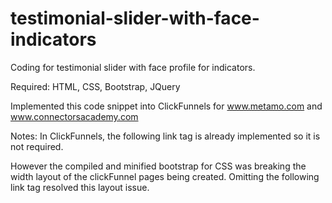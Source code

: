 # testimonial-slider-with-face-indicators
Coding for testimonial slider with face profile for indicators. 

Required:
HTML, CSS, Bootstrap, JQuery

Implemented this code snippet into ClickFunnels for www.metamo.com and www.connectorsacademy.com

Notes:
In ClickFunnels, the following link tag is already implemented so it is not required.
<link rel="stylesheet" type="text/css" href="https://maxcdn.bootstrapcdn.com/font-awesome/4.3.0/css/font-awesome.min.css">

However the compiled and minified bootstrap for CSS was breaking the width layout of the clickFunnel pages being created. Omitting the following link tag resolved this layout issue.
<link rel="stylesheet" type="text/css" href="https://maxcdn.bootstrapcdn.com/bootstrap/3.3.4/css/bootstrap.min.css">
